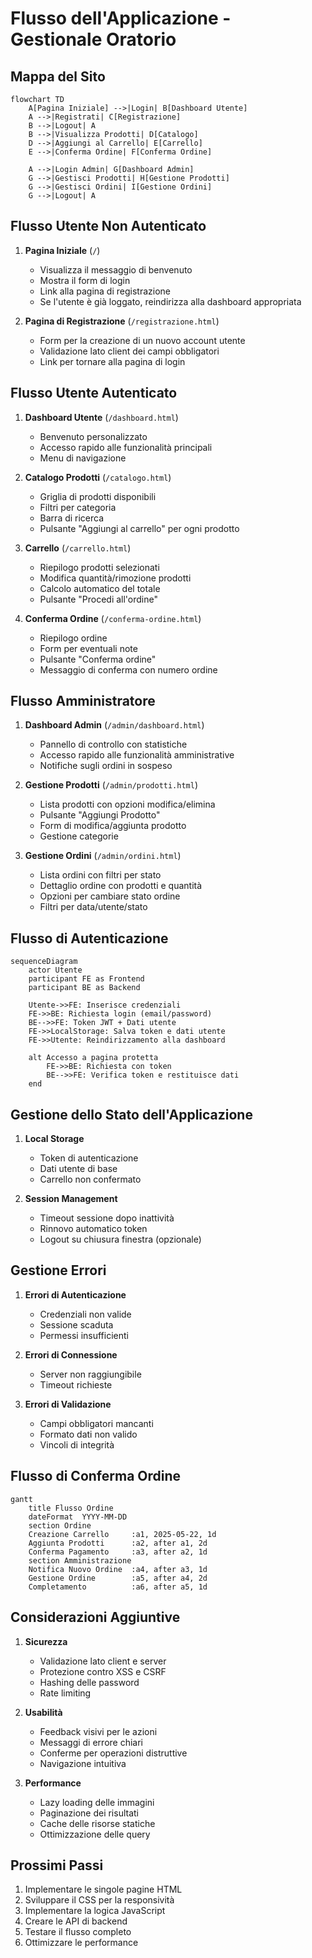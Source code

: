 # Flusso dell'Applicazione - Gestionale Oratorio

## Mappa del Sito

```mermaid
flowchart TD
    A[Pagina Iniziale] -->|Login| B[Dashboard Utente]
    A -->|Registrati| C[Registrazione]
    B -->|Logout| A
    B -->|Visualizza Prodotti| D[Catalogo]
    D -->|Aggiungi al Carrello| E[Carrello]
    E -->|Conferma Ordine| F[Conferma Ordine]
    
    A -->|Login Admin| G[Dashboard Admin]
    G -->|Gestisci Prodotti| H[Gestione Prodotti]
    G -->|Gestisci Ordini| I[Gestione Ordini]
    G -->|Logout| A
```

## Flusso Utente Non Autenticato

1. **Pagina Iniziale** (`/`)
   - Visualizza il messaggio di benvenuto
   - Mostra il form di login
   - Link alla pagina di registrazione
   - Se l'utente è già loggato, reindirizza alla dashboard appropriata

2. **Pagina di Registrazione** (`/registrazione.html`)
   - Form per la creazione di un nuovo account utente
   - Validazione lato client dei campi obbligatori
   - Link per tornare alla pagina di login

## Flusso Utente Autenticato

1. **Dashboard Utente** (`/dashboard.html`)
   - Benvenuto personalizzato
   - Accesso rapido alle funzionalità principali
   - Menu di navigazione

2. **Catalogo Prodotti** (`/catalogo.html`)
   - Griglia di prodotti disponibili
   - Filtri per categoria
   - Barra di ricerca
   - Pulsante "Aggiungi al carrello" per ogni prodotto

3. **Carrello** (`/carrello.html`)
   - Riepilogo prodotti selezionati
   - Modifica quantità/rimozione prodotti
   - Calcolo automatico del totale
   - Pulsante "Procedi all'ordine"

4. **Conferma Ordine** (`/conferma-ordine.html`)
   - Riepilogo ordine
   - Form per eventuali note
   - Pulsante "Conferma ordine"
   - Messaggio di conferma con numero ordine

## Flusso Amministratore

1. **Dashboard Admin** (`/admin/dashboard.html`)
   - Pannello di controllo con statistiche
   - Accesso rapido alle funzionalità amministrative
   - Notifiche sugli ordini in sospeso

2. **Gestione Prodotti** (`/admin/prodotti.html`)
   - Lista prodotti con opzioni modifica/elimina
   - Pulsante "Aggiungi Prodotto"
   - Form di modifica/aggiunta prodotto
   - Gestione categorie

3. **Gestione Ordini** (`/admin/ordini.html`)
   - Lista ordini con filtri per stato
   - Dettaglio ordine con prodotti e quantità
   - Opzioni per cambiare stato ordine
   - Filtri per data/utente/stato

## Flusso di Autenticazione

```mermaid
sequenceDiagram
    actor Utente
    participant FE as Frontend
    participant BE as Backend
    
    Utente->>FE: Inserisce credenziali
    FE->>BE: Richiesta login (email/password)
    BE-->>FE: Token JWT + Dati utente
    FE->>LocalStorage: Salva token e dati utente
    FE->>Utente: Reindirizzamento alla dashboard
    
    alt Accesso a pagina protetta
        FE->>BE: Richiesta con token
        BE-->>FE: Verifica token e restituisce dati
    end
```

## Gestione dello Stato dell'Applicazione

1. **Local Storage**
   - Token di autenticazione
   - Dati utente di base
   - Carrello non confermato

2. **Session Management**
   - Timeout sessione dopo inattività
   - Rinnovo automatico token
   - Logout su chiusura finestra (opzionale)

## Gestione Errori

1. **Errori di Autenticazione**
   - Credenziali non valide
   - Sessione scaduta
   - Permessi insufficienti

2. **Errori di Connessione**
   - Server non raggiungibile
   - Timeout richieste
   
3. **Errori di Validazione**
   - Campi obbligatori mancanti
   - Formato dati non valido
   - Vincoli di integrità

## Flusso di Conferma Ordine

```mermaid
gantt
    title Flusso Ordine
    dateFormat  YYYY-MM-DD
    section Ordine
    Creazione Carrello     :a1, 2025-05-22, 1d
    Aggiunta Prodotti      :a2, after a1, 2d
    Conferma Pagamento     :a3, after a2, 1d
    section Amministrazione
    Notifica Nuovo Ordine  :a4, after a3, 1d
    Gestione Ordine        :a5, after a4, 2d
    Completamento          :a6, after a5, 1d
```

## Considerazioni Aggiuntive

1. **Sicurezza**
   - Validazione lato client e server
   - Protezione contro XSS e CSRF
   - Hashing delle password
   - Rate limiting

2. **Usabilità**
   - Feedback visivi per le azioni
   - Messaggi di errore chiari
   - Conferme per operazioni distruttive
   - Navigazione intuitiva

3. **Performance**
   - Lazy loading delle immagini
   - Paginazione dei risultati
   - Cache delle risorse statiche
   - Ottimizzazione delle query

## Prossimi Passi

1. Implementare le singole pagine HTML
2. Sviluppare il CSS per la responsività
3. Implementare la logica JavaScript
4. Creare le API di backend
5. Testare il flusso completo
6. Ottimizzare le performance
